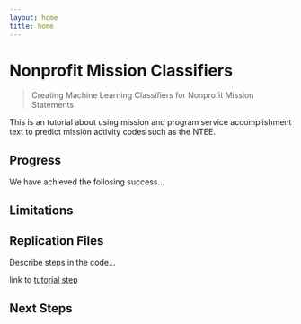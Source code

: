 ```yaml
---
layout: home
title: home
---
```


# Nonprofit Mission Classifiers

> Creating Machine Learning Classifiers for Nonprofit Mission Statements

This is an tutorial about using mission and program service accomplishment text to predict mission activity codes such as the NTEE.

## Progress

We have achieved the follosing success...

## Limitations


## Replication Files

Describe steps in the code...

link to [tutorial step](specification-part-I.html)



## Next Steps
